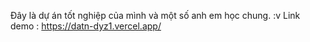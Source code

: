 Đây là dự án tốt nghiệp của mình và một số anh em học chung. :v
Link demo : https://datn-dyz1.vercel.app/
